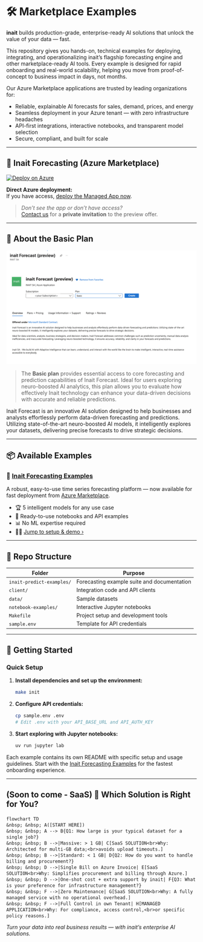 # 🛠️ Marketplace Examples

**inait** builds production-grade, enterprise-ready AI solutions that unlock the value of your data — fast.

This repository gives you hands-on, technical examples for deploying, integrating, and operationalizing inait’s flagship forecasting engine and other marketplace-ready AI tools. Every example is designed for rapid onboarding and real-world scalability, helping you move from proof-of-concept to business impact in days, not months.

Our Azure Marketplace applications are trusted by leading organizations for:

- Reliable, explainable AI forecasts for sales, demand, prices, and energy
- Seamless deployment in your Azure tenant — with zero infrastructure headaches
- API-first integrations, interactive notebooks, and transparent model selection
- Secure, compliant, and built for scale

---

## 🔮 Inait Forecasting (Azure Marketplace)
[![Deploy on Azure](https://img.shields.io/badge/Deploy_on-Azure-blue?logo=microsoft-azure)](https://portal.azure.com/#view/Microsoft_Azure_Marketplace/GalleryItemDetailsBladeNopdl/id/inaitsa1696941874379.inait_forecast-preview/)

**Direct Azure deployment:**  
If you have access, [deploy the Managed App now](https://portal.azure.com/#view/Microsoft_Azure_Marketplace/GalleryItemDetailsBladeNopdl/id/inaitsa1696941874379.inait_forecast-preview/).

> _Don’t see the app or don’t have access?_  
> [Contact us](mailto:contact@inait.ai) for a **private invitation** to the preview offer.

---

## 🌟 About the Basic Plan

![inait Forecast Basic Plan Screenshot](./assets/forecast-marketplace-screenshot.png)

> The **Basic plan** provides essential access to core forecasting and prediction capabilities of Inait Forecast. Ideal for users exploring neuro-boosted AI analytics, this plan allows you to evaluate how effectively Inait technology can enhance your data-driven decisions with accurate and reliable predictions.

Inait Forecast is an innovative AI solution designed to help businesses and analysts effortlessly perform data-driven forecasting and predictions. Utilizing state-of-the-art neuro-boosted AI models, it intelligently explores your datasets, delivering precise forecasts to drive strategic decisions.

---

## 📦 Available Examples

### 🔮 [Inait Forecasting Examples](./inait-predict-examples/)

A robust, easy-to-use time series forecasting platform — now available for fast deployment from [Azure Marketplace](https://portal.azure.com/#view/Microsoft_Azure_Marketplace/GalleryItemDetailsBladeNopdl/id/inaitsa1696941874379.inait_forecast-preview/).

- 🏆 5 intelligent models for any use case
- 🚀 Ready-to-use notebooks and API examples
- 📊 No ML expertise required
- 🧑‍💻 [Jump to setup & demo ›](./inait-predict-examples/)

---

## 🧭 Repo Structure

| Folder                  | Purpose                                             |
|-------------------------|-----------------------------------------------------|
| `inait-predict-examples/` | Forecasting example suite and documentation         |
| `client/`               | Integration code and API clients                   |
| `data/`                 | Sample datasets                                    |
| `notebook-examples/`    | Interactive Jupyter notebooks                      |
| `Makefile`              | Project setup and development tools                |
| `sample.env`            | Template for API credentials                       |

---

## 🚀 Getting Started

### Quick Setup

1. **Install dependencies and set up the environment:**
   ```bash
   make init
   ```

2. **Configure API credentials:**
   ```bash
   cp sample.env .env
   # Edit .env with your API_BASE_URL and API_AUTH_KEY
   ```

3. **Start exploring with Jupyter notebooks:**
   ```bash
   uv run jupyter lab
   ```

Each example contains its own README with specific setup and usage guidelines.
Start with the [Inait Forecasting Examples](./inait-predict-examples/) for the fastest onboarding experience.

---

## (Soon to come - **SaaS**) 🧭 Which Solution is Right for You?
```mermaid
flowchart TD
&nbsp; &nbsp; A([START HERE])
&nbsp; &nbsp; A --> B{Q1: How large is your typical dataset for a single job?}
&nbsp; &nbsp; B -->|Massive: > 1 GB| C[SaaS SOLUTION<br>Why: Architected for multi-GB data;<br>avoids upload timeouts.]
&nbsp; &nbsp; B -->|Standard: < 1 GB| D{Q2: How do you want to handle billing and procurement?}
&nbsp; &nbsp; D -->|Single Bill on Azure Invoice| E[SaaS SOLUTION<br>Why: Simplifies procurement and billing through Azure.]
&nbsp; &nbsp; D -->|One-shot cost + extra support by inait| F{Q3: What is your preference for infrastructure management?}
&nbsp; &nbsp; F -->|Zero Maintenance| G[SaaS SOLUTION<br>Why: A fully managed service with no operational overhead.]
&nbsp; &nbsp; F -->|Full Control in own Tenant| H[MANAGED APPLICATION<br>Why: For compliance, access control,<br>or specific policy reasons.]
```

*Turn your data into real business results — with inait’s enterprise AI solutions.*
